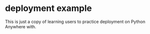 # deployment example

This is just a copy of learning users to practice deployment on Python Anywhere with.
